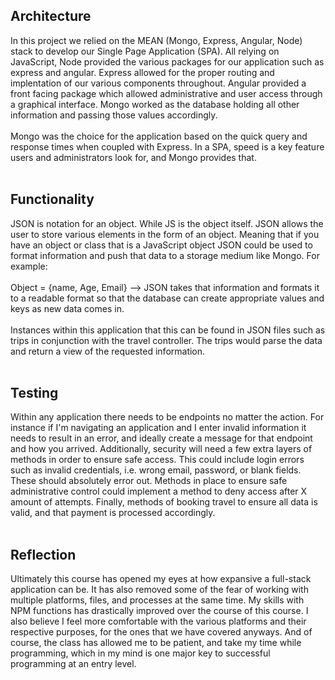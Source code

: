 ## Architecture
In this project we relied on the MEAN (Mongo, Express, Angular, Node) stack to develop our Single Page Application (SPA). All relying on JavaScript, Node provided the various packages for our application such as express and angular. Express allowed for the
proper routing and implentation of our various components throughout. Angular provided a front facing package which allowed administrative and user access through a graphical interface. Mongo worked as the database holding all other information and passing
those values accordingly. 
<br><br>
Mongo was the choice for the application based on the quick query and response times when coupled with Express. In a SPA, speed is a key feature users and administrators look for, and Mongo provides that.
<br><br>

## Functionality
JSON is notation for an object. While JS is the object itself. JSON allows the user to store various elements in the form of an object. Meaning that if you have an object or class that is a JavaScript object JSON could be used to format information and push
that data to a storage medium like Mongo. For example:
<br><br>
  Object = {name, Age, Email} --> JSON takes that information and formats it to a readable format so that the database can create appropriate values and keys as new data comes in.
<br><br>
Instances within this application that this can be found in JSON files such as trips in conjunction with the travel controller. The trips would parse the data and return a view of the requested information.
<br><br>

## Testing
Within any application there needs to be endpoints no matter the action. For instance if I'm navigating an application and I enter invalid information it needs to result in an error, and ideally create a message for that endpoint and how you arrived. 
Additionally, security will need a few extra layers of methods in order to ensure safe access. This could include login errors such as invalid credentials, i.e. wrong email, password, or blank fields. These should absolutely error out. Methods in place
to ensure safe administrative control could implement a method to deny access after X amount of attempts. Finally, methods of booking travel to ensure all data is valid, and that payment is processed accordingly.
<br><br>

## Reflection
Ultimately this course has opened my eyes at how expansive a full-stack application can be. It has also removed some of the fear of working with multiple platforms, files, and processes at the same time. My skills with NPM functions has drastically improved
over the course of this course. I also believe I feel more comfortable with the various platforms and their respective purposes, for the ones that we have covered anyways. And of course, the class has allowed me to be patient, and take my time while programming,
which in my mind is one major key to successful programming at an entry level.
